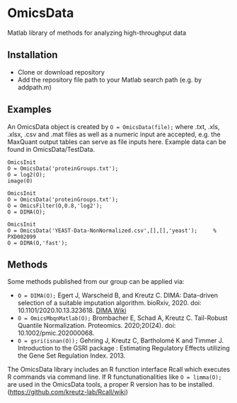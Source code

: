 # OmicsData
Matlab library of methods for analyzing high-throughput data

## Installation
- Clone or download repository
- Add the repository file path to your Matlab search path (e.g. by addpath.m)


## Examples

An OmicsData object is created by `O = OmicsData(file);` where .txt, .xls, .xlsx, .csv and .mat files as well as a numeric input are accepted, e.g. the MaxQuant output tables can serve as file inputs here. Example data can be found in OmicsData/TestData.
```
OmicsInit
O = OmicsData('proteinGroups.txt');
O = log2(O);
image(O)
```

```
OmicsInit
O = OmicsData('proteinGroups.txt');
O = OmicsFilter(O,0.8,'log2');
O = DIMA(O);
```

```
OmicsInit
O = OmicsData('YEAST-Data-NonNormalized.csv',[],[],'yeast');     % PXD002099
O = DIMA(O,'fast');
```

## Methods

Some methods published from our group can be applied via:
- `O = DIMA(O);` Egert J, Warscheid B, and Kreutz C. DIMA: Data-driven selection of a suitable imputation algorithm. bioRxiv, 2020. doi: 10.1101/2020.10.13.323618. [DIMA Wiki](https://github.com/kreutz-lab/OmicsData/wiki/Data-driven-selection-of-an-imputation-algorithm)
- `O = OmicsMbqnMatlab(O);` Brombacher E, Schad A, Kreutz C. Tail-Robust Quantile Normalization. Proteomics. 2020;20(24). doi: 10.1002/pmic.202000068.
- `O = gsri(isnan(O));` Gehring J, Kreutz C, Bartholomé K and Timmer J. Introduction to the GSRI package : Estimating Regulatory Effects utilizing the Gene Set Regulation Index. 2013.

The OmicsData library includes an R function interface Rcall which executes R commands via command line. If R functunationalities like `O = limma(O);` are used in the OmicsData tools, a proper R version has to be installed. (https://github.com/kreutz-lab/Rcall/wiki)
